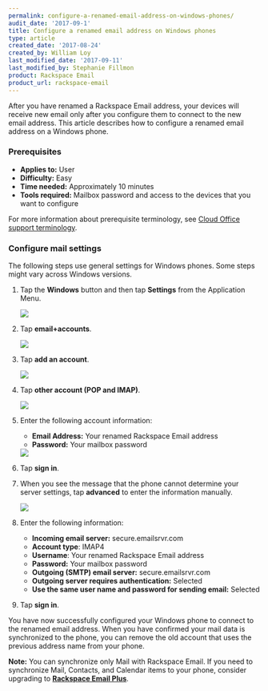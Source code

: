 ```yaml
---
permalink: configure-a-renamed-email-address-on-windows-phones/
audit_date: '2017-09-1'
title: Configure a renamed email address on Windows phones
type: article
created_date: '2017-08-24'
created_by: William Loy
last_modified_date: '2017-09-11'
last_modified_by: Stephanie Fillmon
product: Rackspace Email
product_url: rackspace-email
---
```


After you have renamed a Rackspace Email address, your devices will receive new email only after you configure them to connect to the new email address. This article describes how to configure a renamed email address on a Windows phone.

### Prerequisites

- **Applies to:** User
- **Difficulty:** Easy
- **Time needed:** Approximately 10 minutes
- **Tools required:**  Mailbox password and access to the devices that you want to configure

For more information about prerequisite terminology, see [Cloud Office support terminology](/how-to/cloud-office-support-terminology/).

### Configure mail settings

The following steps use general settings for Windows phones. Some steps might vary across Windows versions.

1. Tap the **Windows** button and then tap **Settings** from the Application Menu.

   <img src="{% asset_path rackspace-email/configure-a-renamed-email-address-on-windows-phones/settings.jpg %}" />

2. Tap **email+accounts**.

   <img src="{% asset_path rackspace-email/configure-a-renamed-email-address-on-windows-phones/email-accounts.jpg %}" />

3. Tap **add an account**.

   <img src="{% asset_path rackspace-email/configure-a-renamed-email-address-on-windows-phones/add-account.jpg %}" />

4. Tap **other account (POP and IMAP)**.

   <img src="{% asset_path rackspace-email/configure-a-renamed-email-address-on-windows-phones/other-account.jpg %}" />

5. Enter the following account information:

   - **Email Address:** Your renamed Rackspace Email address
   - **Password:** Your mailbox password

   <img src="{% asset_path rackspace-email/configure-a-renamed-email-address-on-windows-phones/account-login.jpg %}" />

6. Tap **sign in**.
7. When you see the message that the phone cannot determine your server settings, tap **advanced** to enter the information manually.

   <img src="{% asset_path rackspace-email/configure-a-renamed-email-address-on-windows-phones/advanced.jpg %}" />

8. Enter the following information:

    - **Incoming email server:** secure.emailsrvr.com
    - **Account type**: IMAP4
    - **Username**: Your renamed Rackspace Email address
    - **Password:** Your mailbox password
    - **Outgoing (SMTP) email server:** secure.emailsrvr.com
    - **Outgoing server requires authentication:** Selected
    - **Use the same user name and password for sending email:** Selected

9. Tap **sign in**.

You have now successfully configured your Windows phone to connect to the renamed email address. When you have confirmed your mail data is synchronized to the phone, you can remove the old account that uses the previous address name from your phone.

**Note:** You can synchronize only Mail with Rackspace Email. If you need to synchronize Mail, Contacts, and Calendar items to your phone, consider upgrading to [**Rackspace Email Plus**](/how-to/upgrade-to-rackspace-email-plus/).
